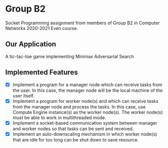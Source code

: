 # Group B2

Socket Programming assignment from members of Group B2 in Computer Networks 2020-2021 Even course.

## Our Application
A tic-tac-toe game implementing Minimax Adversarial Search

## Implemented Features
- [x] Implement a program for a manager node which can receive tasks from the user. In this case, the manager node will be the local machine of the user itself.
- [x] Implement a program for worker node(s) and which can receive tasks from the manager node and process the tasks. In this case, use Compute Engine instance(s) as the worker node(s). The worker node(s) must be able to work in multithreaded mode.
- [x] Implement a socket-based communication system between manager and worker nodes so that tasks can be sent and received.
- [x] Implement an auto-downscaling mechanism in which worker node(s) that are idle for too long can be shut down to save resource.